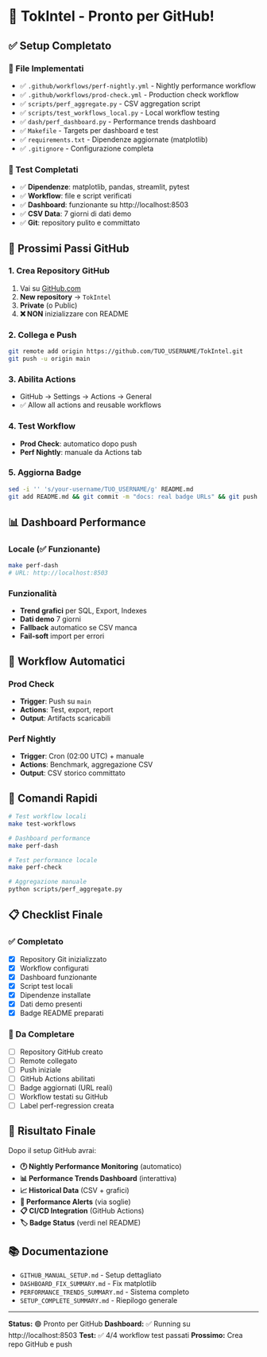 # 🚀 TokIntel - Pronto per GitHub!

## ✅ Setup Completato

### 📁 File Implementati
- ✅ `.github/workflows/perf-nightly.yml` - Nightly performance workflow
- ✅ `.github/workflows/prod-check.yml` - Production check workflow
- ✅ `scripts/perf_aggregate.py` - CSV aggregation script
- ✅ `scripts/test_workflows_local.py` - Local workflow testing
- ✅ `dash/perf_dashboard.py` - Performance trends dashboard
- ✅ `Makefile` - Targets per dashboard e test
- ✅ `requirements.txt` - Dipendenze aggiornate (matplotlib)
- ✅ `.gitignore` - Configurazione completa

### 🧪 Test Completati
- ✅ **Dipendenze**: matplotlib, pandas, streamlit, pytest
- ✅ **Workflow**: file e script verificati
- ✅ **Dashboard**: funzionante su http://localhost:8503
- ✅ **CSV Data**: 7 giorni di dati demo
- ✅ **Git**: repository pulito e committato

## 🎯 Prossimi Passi GitHub

### 1. Crea Repository GitHub
1. Vai su [GitHub.com](https://github.com)
2. **New repository** → `TokIntel`
3. **Private** (o Public)
4. **❌ NON** inizializzare con README

### 2. Collega e Push
```bash
git remote add origin https://github.com/TUO_USERNAME/TokIntel.git
git push -u origin main
```

### 3. Abilita Actions
- GitHub → Settings → Actions → General
- ✅ Allow all actions and reusable workflows

### 4. Test Workflow
- **Prod Check**: automatico dopo push
- **Perf Nightly**: manuale da Actions tab

### 5. Aggiorna Badge
```bash
sed -i '' 's/your-username/TUO_USERNAME/g' README.md
git add README.md && git commit -m "docs: real badge URLs" && git push
```

## 📊 Dashboard Performance

### Locale (✅ Funzionante)
```bash
make perf-dash
# URL: http://localhost:8503
```

### Funzionalità
- **Trend grafici** per SQL, Export, Indexes
- **Dati demo** 7 giorni
- **Fallback** automatico se CSV manca
- **Fail-soft** import per errori

## 🔄 Workflow Automatici

### Prod Check
- **Trigger**: Push su `main`
- **Actions**: Test, export, report
- **Output**: Artifacts scaricabili

### Perf Nightly
- **Trigger**: Cron (02:00 UTC) + manuale
- **Actions**: Benchmark, aggregazione CSV
- **Output**: CSV storico committato

## 🎯 Comandi Rapidi

```bash
# Test workflow locali
make test-workflows

# Dashboard performance
make perf-dash

# Test performance locale
make perf-check

# Aggregazione manuale
python scripts/perf_aggregate.py
```

## 📋 Checklist Finale

### ✅ Completato
- [x] Repository Git inizializzato
- [x] Workflow configurati
- [x] Dashboard funzionante
- [x] Script test locali
- [x] Dipendenze installate
- [x] Dati demo presenti
- [x] Badge README preparati

### 🔄 Da Completare
- [ ] Repository GitHub creato
- [ ] Remote collegato
- [ ] Push iniziale
- [ ] GitHub Actions abilitati
- [ ] Badge aggiornati (URL reali)
- [ ] Workflow testati su GitHub
- [ ] Label perf-regression creata

## 🎉 Risultato Finale

Dopo il setup GitHub avrai:
- **🕐 Nightly Performance Monitoring** (automatico)
- **📊 Performance Trends Dashboard** (interattiva)
- **📈 Historical Data** (CSV + grafici)
- **🚨 Performance Alerts** (via soglie)
- **📋 CI/CD Integration** (GitHub Actions)
- **🏷️ Badge Status** (verdi nel README)

## 📚 Documentazione

- `GITHUB_MANUAL_SETUP.md` - Setup dettagliato
- `DASHBOARD_FIX_SUMMARY.md` - Fix matplotlib
- `PERFORMANCE_TRENDS_SUMMARY.md` - Sistema completo
- `SETUP_COMPLETE_SUMMARY.md` - Riepilogo generale

---

**Status:** 🟢 Pronto per GitHub
**Dashboard:** ✅ Running su http://localhost:8503
**Test:** ✅ 4/4 workflow test passati
**Prossimo:** Crea repo GitHub e push
